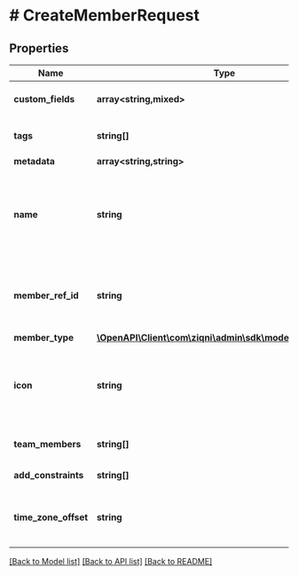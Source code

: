 # # CreateMemberRequest

## Properties

Name | Type | Description | Notes
------------ | ------------- | ------------- | -------------
**custom_fields** | **array<string,mixed>** | A list of custom field entries | [optional]
**tags** | **string[]** | A list of id&#39;s used to tag models | [optional]
**metadata** | **array<string,string>** |  | [optional]
**name** | **string** | The name of the member that is used on leader boards and public displays |
**member_ref_id** | **string** | The reference to this member in your system |
**member_type** | [**\OpenAPI\Client\com\ziqni\admin\sdk\model\MemberType**](MemberType.md) |  |
**icon** | **string** | An Icon id that has been pre uploaded to the system to display for Member | [optional]
**team_members** | **string[]** | A social group like Guilds | [optional]
**add_constraints** | **string[]** | Additional constraints | [optional]
**time_zone_offset** | **string** | To what time zone teh emmber belongs to | [optional]

[[Back to Model list]](../../README.md#models) [[Back to API list]](../../README.md#endpoints) [[Back to README]](../../README.md)
